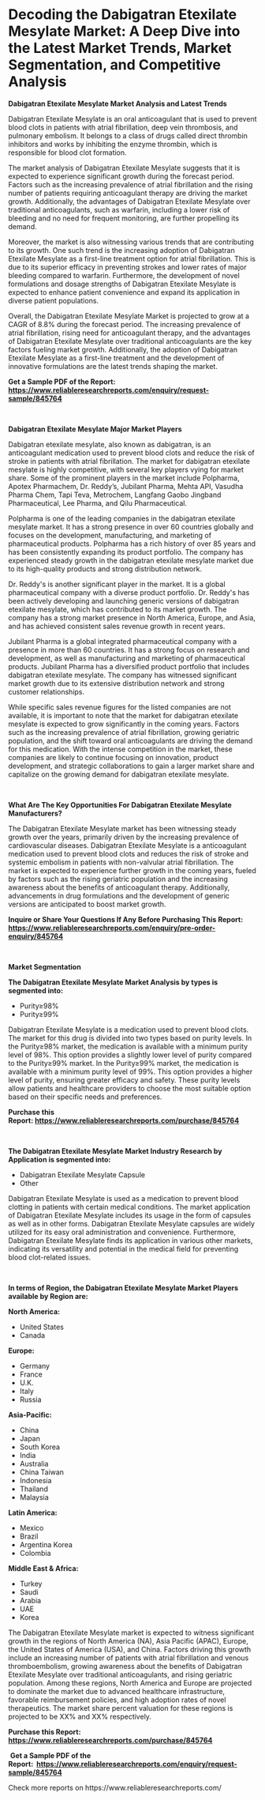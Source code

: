 <p><h1>Decoding the Dabigatran Etexilate Mesylate Market: A Deep Dive into the Latest Market Trends, Market Segmentation, and Competitive Analysis</h1></p><p><strong>Dabigatran Etexilate Mesylate Market Analysis and Latest Trends</strong></p>
<p><p>Dabigatran Etexilate Mesylate is an oral anticoagulant that is used to prevent blood clots in patients with atrial fibrillation, deep vein thrombosis, and pulmonary embolism. It belongs to a class of drugs called direct thrombin inhibitors and works by inhibiting the enzyme thrombin, which is responsible for blood clot formation.</p><p>The market analysis of Dabigatran Etexilate Mesylate suggests that it is expected to experience significant growth during the forecast period. Factors such as the increasing prevalence of atrial fibrillation and the rising number of patients requiring anticoagulant therapy are driving the market growth. Additionally, the advantages of Dabigatran Etexilate Mesylate over traditional anticoagulants, such as warfarin, including a lower risk of bleeding and no need for frequent monitoring, are further propelling its demand.</p><p>Moreover, the market is also witnessing various trends that are contributing to its growth. One such trend is the increasing adoption of Dabigatran Etexilate Mesylate as a first-line treatment option for atrial fibrillation. This is due to its superior efficacy in preventing strokes and lower rates of major bleeding compared to warfarin. Furthermore, the development of novel formulations and dosage strengths of Dabigatran Etexilate Mesylate is expected to enhance patient convenience and expand its application in diverse patient populations.</p><p>Overall, the Dabigatran Etexilate Mesylate Market is projected to grow at a CAGR of 8.8% during the forecast period. The increasing prevalence of atrial fibrillation, rising need for anticoagulant therapy, and the advantages of Dabigatran Etexilate Mesylate over traditional anticoagulants are the key factors fueling market growth. Additionally, the adoption of Dabigatran Etexilate Mesylate as a first-line treatment and the development of innovative formulations are the latest trends shaping the market.</p></p>
<p><strong>Get a Sample PDF of the Report:&nbsp; <a href="https://www.reliableresearchreports.com/enquiry/request-sample/845764">https://www.reliableresearchreports.com/enquiry/request-sample/845764</a></strong></p>
<p>&nbsp;</p>
<p><strong>Dabigatran Etexilate Mesylate Major Market Players</strong></p>
<p><p>Dabigatran etexilate mesylate, also known as dabigatran, is an anticoagulant medication used to prevent blood clots and reduce the risk of stroke in patients with atrial fibrillation. The market for dabigatran etexilate mesylate is highly competitive, with several key players vying for market share. Some of the prominent players in the market include Polpharma, Apotex Pharmachem, Dr. Reddy’s, Jubilant Pharma, Mehta API, Vasudha Pharma Chem, Tapi Teva, Metrochem, Langfang Gaobo Jingband Pharmaceutical, Lee Pharma, and Qilu Pharmaceutical.</p><p>Polpharma is one of the leading companies in the dabigatran etexilate mesylate market. It has a strong presence in over 60 countries globally and focuses on the development, manufacturing, and marketing of pharmaceutical products. Polpharma has a rich history of over 85 years and has been consistently expanding its product portfolio. The company has experienced steady growth in the dabigatran etexilate mesylate market due to its high-quality products and strong distribution network.</p><p>Dr. Reddy's is another significant player in the market. It is a global pharmaceutical company with a diverse product portfolio. Dr. Reddy's has been actively developing and launching generic versions of dabigatran etexilate mesylate, which has contributed to its market growth. The company has a strong market presence in North America, Europe, and Asia, and has achieved consistent sales revenue growth in recent years.</p><p>Jubilant Pharma is a global integrated pharmaceutical company with a presence in more than 60 countries. It has a strong focus on research and development, as well as manufacturing and marketing of pharmaceutical products. Jubilant Pharma has a diversified product portfolio that includes dabigatran etexilate mesylate. The company has witnessed significant market growth due to its extensive distribution network and strong customer relationships.</p><p>While specific sales revenue figures for the listed companies are not available, it is important to note that the market for dabigatran etexilate mesylate is expected to grow significantly in the coming years. Factors such as the increasing prevalence of atrial fibrillation, growing geriatric population, and the shift toward oral anticoagulants are driving the demand for this medication. With the intense competition in the market, these companies are likely to continue focusing on innovation, product development, and strategic collaborations to gain a larger market share and capitalize on the growing demand for dabigatran etexilate mesylate.</p></p>
<p>&nbsp;</p>
<p><strong>What Are The Key Opportunities For Dabigatran Etexilate Mesylate Manufacturers?</strong></p>
<p><p>The Dabigatran Etexilate Mesylate market has been witnessing steady growth over the years, primarily driven by the increasing prevalence of cardiovascular diseases. Dabigatran Etexilate Mesylate is a anticoagulant medication used to prevent blood clots and reduces the risk of stroke and systemic embolism in patients with non-valvular atrial fibrillation. The market is expected to experience further growth in the coming years, fueled by factors such as the rising geriatric population and the increasing awareness about the benefits of anticoagulant therapy. Additionally, advancements in drug formulations and the development of generic versions are anticipated to boost market growth.</p></p>
<p><strong>Inquire or Share Your Questions If Any Before Purchasing This Report: <a href="https://www.reliableresearchreports.com/enquiry/pre-order-enquiry/845764">https://www.reliableresearchreports.com/enquiry/pre-order-enquiry/845764</a></strong></p>
<p>&nbsp;</p>
<p><strong>Market Segmentation</strong></p>
<p><strong>The Dabigatran Etexilate Mesylate Market Analysis by types is segmented into:</strong></p>
<p><ul><li>Purity≥98%</li><li>Purity≥99%</li></ul></p>
<p><p>Dabigatran Etexilate Mesylate is a medication used to prevent blood clots. The market for this drug is divided into two types based on purity levels. In the Purity≥98% market, the medication is available with a minimum purity level of 98%. This option provides a slightly lower level of purity compared to the Purity≥99% market. In the Purity≥99% market, the medication is available with a minimum purity level of 99%. This option provides a higher level of purity, ensuring greater efficacy and safety. These purity levels allow patients and healthcare providers to choose the most suitable option based on their specific needs and preferences.</p></p>
<p><strong>Purchase this Report:&nbsp;<a href="https://www.reliableresearchreports.com/purchase/845764">https://www.reliableresearchreports.com/purchase/845764</a></strong></p>
<p>&nbsp;</p>
<p><strong>The Dabigatran Etexilate Mesylate Market Industry Research by Application is segmented into:</strong></p>
<p><ul><li>Dabigatran Etexilate Mesylate Capsule</li><li>Other</li></ul></p>
<p><p>Dabigatran Etexilate Mesylate is used as a medication to prevent blood clotting in patients with certain medical conditions. The market application of Dabigatran Etexilate Mesylate includes its usage in the form of capsules as well as in other forms. Dabigatran Etexilate Mesylate capsules are widely utilized for its easy oral administration and convenience. Furthermore, Dabigatran Etexilate Mesylate finds its application in various other markets, indicating its versatility and potential in the medical field for preventing blood clot-related issues.</p></p>
<p>&nbsp;</p>
<p><strong>In terms of Region, the Dabigatran Etexilate Mesylate Market Players available by Region are:</strong></p>
<p>
    <p> <strong> North America: </strong>
        <ul>
            <li>United States</li>
            <li>Canada</li>
        </ul>
        </p> 
    <p> <strong> Europe: </strong>
        <ul>
            <li>Germany</li>
            <li>France</li>
            <li>U.K.</li>
            <li>Italy</li>
            <li>Russia</li>
        </ul>
        </p> 
    <p> <strong> Asia-Pacific: </strong>
        <ul>
            <li>China</li>
            <li>Japan</li>
            <li>South Korea</li>
            <li>India</li>
            <li>Australia</li>
            <li>China Taiwan</li>
            <li>Indonesia</li>
            <li>Thailand</li>
            <li>Malaysia</li>
        </ul>
        </p> 
    <p> <strong> Latin America: </strong>
        <ul>
            <li>Mexico</li>
            <li>Brazil</li>
            <li>Argentina Korea</li>
            <li>Colombia</li>
        </ul>
        </p> 
    <p> <strong> Middle East & Africa: </strong>
        <ul>
            <li>Turkey</li>
            <li>Saudi</li>
            <li>Arabia</li>
            <li>UAE</li>
            <li>Korea</li>
        </ul>
    </p>
    </p>
<p><p>The Dabigatran Etexilate Mesylate market is expected to witness significant growth in the regions of North America (NA), Asia Pacific (APAC), Europe, the United States of America (USA), and China. Factors driving this growth include an increasing number of patients with atrial fibrillation and venous thromboembolism, growing awareness about the benefits of Dabigatran Etexilate Mesylate over traditional anticoagulants, and rising geriatric population. Among these regions, North America and Europe are projected to dominate the market due to advanced healthcare infrastructure, favorable reimbursement policies, and high adoption rates of novel therapeutics. The market share percent valuation for these regions is projected to be XX% and XX% respectively.</p></p>
<p><strong>Purchase this Report: <a href="https://www.reliableresearchreports.com/purchase/845764">https://www.reliableresearchreports.com/purchase/845764</a></strong></p>
<p>&nbsp;<strong>Get a Sample PDF of the Report:&nbsp;&nbsp;<a href="https://www.reliableresearchreports.com/enquiry/request-sample/845764">https://www.reliableresearchreports.com/enquiry/request-sample/845764</a></strong></p>
<p><strong></strong></p>
<p>Check more reports on https://www.reliableresearchreports.com/</p>